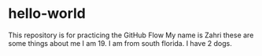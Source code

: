 # hello-world
This repository is for practicing the GitHub Flow
My name is Zahri these are some things about me
I am 19.
I am from south florida.
I have 2 dogs.
 
